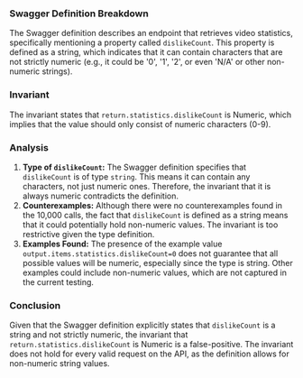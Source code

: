 ### Swagger Definition Breakdown
The Swagger definition describes an endpoint that retrieves video statistics, specifically mentioning a property called `dislikeCount`. This property is defined as a string, which indicates that it can contain characters that are not strictly numeric (e.g., it could be '0', '1', '2', or even 'N/A' or other non-numeric strings).

### Invariant
The invariant states that `return.statistics.dislikeCount` is Numeric, which implies that the value should only consist of numeric characters (0-9).

### Analysis
1. **Type of `dislikeCount`:** The Swagger definition specifies that `dislikeCount` is of type `string`. This means it can contain any characters, not just numeric ones. Therefore, the invariant that it is always numeric contradicts the definition.
2. **Counterexamples:** Although there were no counterexamples found in the 10,000 calls, the fact that `dislikeCount` is defined as a string means that it could potentially hold non-numeric values. The invariant is too restrictive given the type definition.
3. **Examples Found:** The presence of the example value `output.items.statistics.dislikeCount=0` does not guarantee that all possible values will be numeric, especially since the type is string. Other examples could include non-numeric values, which are not captured in the current testing.

### Conclusion
Given that the Swagger definition explicitly states that `dislikeCount` is a string and not strictly numeric, the invariant that `return.statistics.dislikeCount` is Numeric is a false-positive. The invariant does not hold for every valid request on the API, as the definition allows for non-numeric string values.
